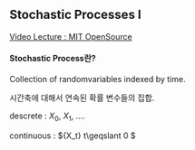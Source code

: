 ## Stochastic Processes I 

[Video Lecture : MIT OpenSource](https://www.youtube.com/watch?v=TuTmC8aOQJE)


#### Stochastic Process란? 

Collection of randomvariables indexed by time. 

시간축에 대해서 연속된 확률 변수들의 집합.

descrete : $X_0$, $X_1$, .... 

continuous : $\{X_t\} t\geqslant 0 $